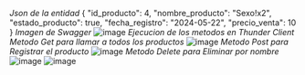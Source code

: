 *Json de la entidad* 
 {
    "id_producto": 4,
    "nombre_producto": "Sexo!x2",
    "estado_producto": true,
    "fecha_registro": "2024-05-22",
    "precio_venta": 10
  }
  *Imagen de Swagger*
  ![image](https://github.com/Asmortiz12/Examen-Spring-boot/assets/119527936/97972853-42dd-4bb5-999a-d0a13883cc7d)
  *Ejecucion de los metodos en Thunder Client*
  *Metodo Get para llamar a todos los productos*
  ![image](https://github.com/Asmortiz12/Examen-Spring-boot/assets/119527936/6c86cc1e-7afd-49a2-a3dc-db5ee8b13245)
  *Metodo Post para Registrar el producto*
  ![image](https://github.com/Asmortiz12/Examen-Spring-boot/assets/119527936/0ff577f6-7020-40a7-a9ab-c50740203960)
  *Metodo Delete para Eliminar por nombre*
  ![image](https://github.com/Asmortiz12/Examen-Spring-boot/assets/119527936/ac61febf-20b3-4ecd-b242-4d2c347f2736)
  ![image](https://github.com/Asmortiz12/Examen-Spring-boot/assets/119527936/a08714b7-c475-480c-9962-fa1ac0b5b418)



